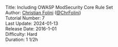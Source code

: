 Title: Including OWASP ModSecurity Core Rule Set  
Author: <a href="mailto:christian.folini@netnea.com">Christian Folini</a> (<a href="https://twitter.com/ChrFolini">@ChrFolini</a>)  
Tutorial Number: 7  
Last Update: 2024-01-13  
Release Date: 2016-1-01  
Difficulty: Hard  
Duration: 1 1/2h  
